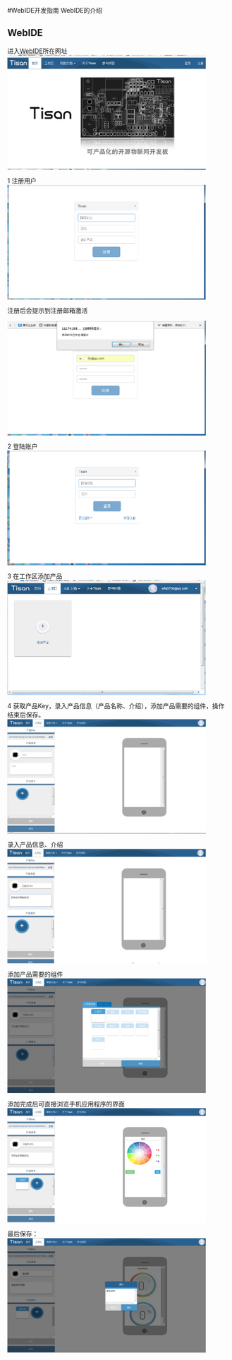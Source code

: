 #WebIDE开发指南
WebIDE的介绍  

## WebIDE  
进入[WebIDE](http://112.74.203.39)所在网址  
<img src="image/w_main.png" width = "450" height = "260" alt="main" align=center />   

1 注册用户  
<img src="image/w_regedit.png" width = "450" height = "260" alt="main" align=center />     

注册后会提示到注册邮箱激活    

<img src="image/w_regedit1.png" width = "450" height = "260" alt="main" align=center />    

2 登陆账户  
<img src="image/w_login.png" width = "450" height = "260" alt="main" align=center />     

3 在工作区添加产品  
<img src="image/w_add_p0.png" width = "450" height = "260" alt="main" align=center />

4 获取产品Key，录入产品信息（产品名称、介绍），添加产品需要的组件，操作结束后保存。  
<img src="image/work_addp1.png" width = "450" height = "260" alt="main" align=center />    

录入产品信息、介绍  
<img src="image/work_addp2.png" width = "450" height = "260" alt="main" align=center />    

添加产品需要的组件  
<img src="image/work_addp3.png" width = "450" height = "260" alt="main" align=center />   

添加完成后可直接浏览手机应用程序的界面   
<img src="image/work_addp5.png" width = "450" height = "260" alt="main" align=center />   

最后保存：    
<img src="image/work_addp7.png" width = "450" height = "260" alt="main" align=center />   

